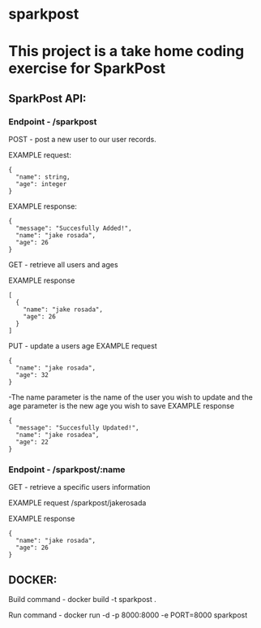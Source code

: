 # sparkpost

# This project is a take home coding exercise for SparkPost

## SparkPost API:

### Endpoint - /sparkpost

POST - post a new user to our user records.

EXAMPLE request:
```
{
  "name": string,
  "age": integer
}
```
EXAMPLE response:
```
{
  "message": "Succesfully Added!",
  "name": "jake rosada",
  "age": 26
}
```
GET - retrieve all users and ages

EXAMPLE response
```
[
  {
    "name": "jake rosada",
    "age": 26
  }
]
```
PUT - update a users age
EXAMPLE request
```
{
  "name": "jake rosada",
  "age": 32
}
```
-The name parameter is the name of the user you wish to update and the age parameter is the new age you wish to save
EXAMPLE response
```
{
  "message": "Succesfully Updated!",
  "name": "jake rosadea",
  "age": 22
}
```
### Endpoint - /sparkpost/:name

GET - retrieve a specific users information

EXAMPLE request
/sparkpost/jakerosada

EXAMPLE response
```
{
  "name": "jake rosada",
  "age": 26
}
```
## DOCKER:

Build command - docker build -t sparkpost .

Run command - docker run -d -p 8000:8000 -e PORT=8000 sparkpost
